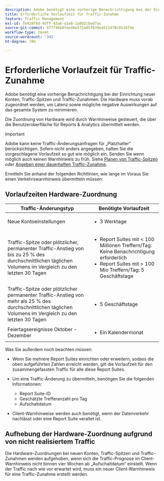 ```yaml
---
description: Adobe benötigt eine vorherige Benachrichtigung bei der Einrichtung neuer Konten, Traffic-Spitzen und Traffic-Zunahmen. Die Hardware muss vorab zugeordnet werden, um Latenz sowie mögliche negative Auswirkungen auf das gesamte System zu minimieren.
title: Erforderliche Vorlaufzeit für Traffic-Zunahme
feature: Traffic Management
exl-id: fb428f8d-9dff-43a6-a1e8-1a892cbed7ac
source-git-commit: 6f7f46b0fee46e572a65f639ea511478c0118f4e
workflow-type: tm+mt
source-wordcount: '341'
ht-degree: 78%

---
```


# Erforderliche Vorlaufzeit für Traffic-Zunahme

Adobe benötigt eine vorherige Benachrichtigung bei der Einrichtung neuer Konten, Traffic-Spitzen und Traffic-Zunahmen. Die Hardware muss vorab zugeordnet werden, um Latenz sowie mögliche negative Auswirkungen auf das gesamte System zu minimieren.

Die Zuordnung von Hardware wird durch Warnhinweise gesteuert, die über die Benutzeroberfläche für Reports &amp; Analytics übermittelt werden.

>[!IMPORTANT]
>
>Adobe kann keine Traffic-Änderungsanfragen für „Platzhalter“ berücksichtigen. Sofern nicht anders angegeben, halten Sie die vorgeschlagene Vorlaufzeit so gut wie möglich ein. Senden Sie wenn möglich auch keinen Warnhinweis zu früh. Siehe [Planen von Traffic-Spitzen](/help/admin/admin/c-manage-report-suites/c-edit-report-suites/c-traffic-management/t-traffic-schedule-spike.md) oder [Angeben einer dauerhaften Traffic-Zunahme](/help/admin/admin/c-manage-report-suites/c-edit-report-suites/c-traffic-management/t-traffic-permanent.md).

Ermitteln Sie anhand der folgenden Richtlinien, wie lange im Voraus Sie einen Verkehrswarnhinweis übermitteln müssen:

## Vorlaufzeiten Hardware-Zuordnung


<table id="table_A67CC3B164F740088797BD8913244E47">
 <thead>
  <tr>
   <th colname="col1" class="entry"> Traffic-Änderungstyp </th>
   <th colname="col2" class="entry"> Benötigte Vorlaufzeit </th>
  </tr>
 </thead>
 <tbody>
  <tr>
   <td colname="col1"> Neue Kontoeinstellungen </td>
   <td colname="col2"> <ul><li>3 Werktage</li></ul></td>
  </tr>
  <tr>
   <td colname="col1"> Traffic-Spitze oder plötzlicher, permanenter Traffic-Anstieg von bis zu 25 % des durchschnittlichen täglichen Volumens im Vergleich zu den letzten 30 Tagen</td>
   <td colname="col2"> <ul><li>Report Suites mit &lt; 100 Millionen Treffern/Tag: Keine Benachrichtigung erforderlich</li><li>Report Suites mit &gt; 100 Mio Treffern/Tag: 5 Geschäftstage</li></ul></td>
  </tr>
  <tr>
   <td colname="col1"> Traffic-Spitze oder plötzlicher permanenter Traffic-Anstieg von mehr als 25 % des durchschnittlichen täglichen Volumens im Vergleich zu den letzten 30 Tagen</td>
   <td colname="col2"> <ul><li>5 Geschäftstage</li></ul></td>
  </tr>
  <tr>
   <td colname="col1"> Feiertagsereignisse Oktober - Dezember </td>
   <td colname="col2"> <ul><li>Ein Kalendermonat</li></ul> </td>
  </tr>
 </tbody>
</table>

Was Sie außerdem noch beachten müssen:

* Wenn Sie mehrere Report Suites einrichten oder erweitern, sodass die oben aufgeführten Zahlen erreicht werden, gilt die Vorlaufzeit für den zusammengefassten Traffic für alle diese Report Suites.
* Um eine Traffic-Änderung zu übermitteln, benötigen Sie die folgenden Informationen:

   * Report Suite-ID
   * Geschätzte Trefferanzahl pro Tag
   * Aufschaltdatum

* Client-Warnhinweise werden auch benötigt, wenn der Datenverkehr nachlässt oder eine Report Suite veraltet ist.

## Aufhebung der Hardware-Zuordnung aufgrund von nicht realisiertem Traffic

Die Hardware-Zuordnungen bei neuen Konten, Traffic-Spitzen und Traffic-Zunahmen werden aufgehoben, wenn sich die Traffic-Prognose im Client-Warnhinweis nicht binnen vier Wochen ab „Aufschaltdatum“ einstellt. Wenn der Traffic nach wie vor erwartet wird, muss ein neuer Client-Warnhinweis für eine Traffic-Zunahme erstellt werden.
